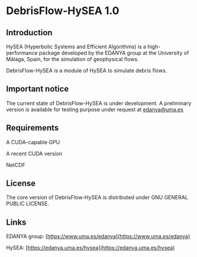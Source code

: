 # DebrisFlow-HySEA 1.0

## Introduction


HySEA (Hyperbolic Systems and Efficient Algorithms) is a high-performance package developed by the EDANYA group at the University of Málaga, Spain, for the simulation of geophysical flows.

DebrisFlow-HySEA is a module of HySEA to simulate debris flows.

## Important notice

The current state of DebrisFlow-HySEA is under development. A preliminary version is available for testing purpose under request at edanya@uma.es


## Requirements

A CUDA-capable GPU

A recent CUDA version

NetCDF


## License

The core version of DebrisFlow-HySEA is distributed under GNU GENERAL PUBLIC LICENSE.


## Links

EDANYA group: [https://www.uma.es/edanya](https://www.uma.es/edanya)

HySEA: [https://edanya.uma.es/hysea](https://edanya.uma.es/hysea)

